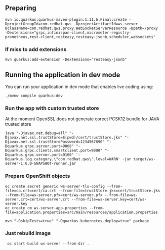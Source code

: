 ## Preparing 
```shell script
mvn io.quarkus:quarkus-maven-plugin:1.11.6.Final:create -DprojectGroupId=com.redhat.qws -DprojectArtifactId=ws-server -DclassName=com.redhat.qws.proxy.WebSocketServerResource -Dpath=/proxy -Dextensions="grpc,infinispan-client,micrometer-registry-prometheus,rest-client,resteasy,resteasy-jsonb,scheduler,websockets"
```
### If miss to add extensions
```shell script
mvn quarkus:add-extension -Dextensions="resteasy-jsonb"
```

## Running the application in dev mode

You can run your application in dev mode that enables live coding using:
```shell script
./mvnw compile quarkus:dev
```

### Run the app with custom trusted store
At the moment OpenSSL does not generate corect PCSK12 bundle for JAVA trusted store
```shell script
java "-Djavax.net.debug=all" "-Djavax.net.ssl.trustStore=$(pwd)/cert/trustStore.jks" "-Djavax.net.ssl.trustStorePassword=1234567890" "-Dquarkus.grpc.server.port=9000" "-Dquarkus.grpc.clients.smartclient.port=9000" "-Dquarkus.grpc.server.port=9100" '-Dquarkus.log.category.\"com.redhat.qws\".level=WARN' -jar target/ws-server-1.0.0-SNAPSHOT-runner.jar
```

### Prepare OpenShift objects
```shell script
oc create secret generic ws-server-tls-config --from-file=ca.crt=cert/ca.crt --from-file=trustStore.jks=cert/trustStore.jks --from-file=ws-server.pfx=cert/ws-server.pfx --from-file=ws-server.crt=cert/ws-server.crt --from-file=ws-server.key=cert/ws-server.key
oc create cm ws-server-app-properties --from-file=application.properties=src/main/resources/application.properties
```

```shell script
mvn "-DskipTests=true" "-Dquarkus.kubernetes.deploy=true" package
```

### Just rebuild image
```shell script
 oc start-build ws-server --from-dir .
```